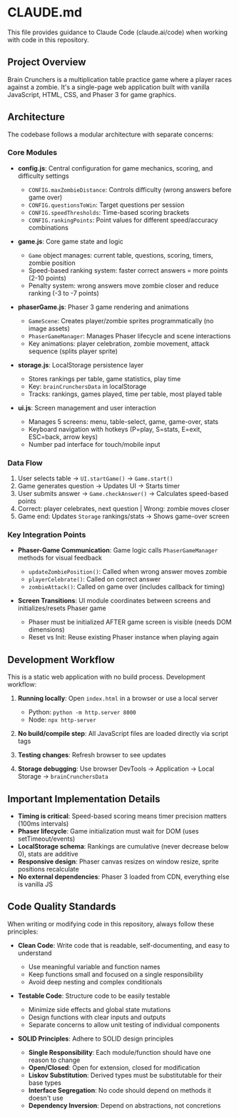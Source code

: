# CLAUDE.md

This file provides guidance to Claude Code (claude.ai/code) when working with code in this repository.

## Project Overview

Brain Crunchers is a multiplication table practice game where a player races against a zombie. It's a single-page web application built with vanilla JavaScript, HTML, CSS, and Phaser 3 for game graphics.

## Architecture

The codebase follows a modular architecture with separate concerns:

### Core Modules

- **config.js**: Central configuration for game mechanics, scoring, and difficulty settings
  - `CONFIG.maxZombieDistance`: Controls difficulty (wrong answers before game over)
  - `CONFIG.questionsToWin`: Target questions per session
  - `CONFIG.speedThresholds`: Time-based scoring brackets
  - `CONFIG.rankingPoints`: Point values for different speed/accuracy combinations

- **game.js**: Core game state and logic
  - `Game` object manages: current table, questions, scoring, timers, zombie position
  - Speed-based ranking system: faster correct answers = more points (2-10 points)
  - Penalty system: wrong answers move zombie closer and reduce ranking (-3 to -7 points)

- **phaserGame.js**: Phaser 3 game rendering and animations
  - `GameScene`: Creates player/zombie sprites programmatically (no image assets)
  - `PhaserGameManager`: Manages Phaser lifecycle and scene interactions
  - Key animations: player celebration, zombie movement, attack sequence (splits player sprite)

- **storage.js**: LocalStorage persistence layer
  - Stores rankings per table, game statistics, play time
  - Key: `brainCrunchersData` in localStorage
  - Tracks: rankings, games played, time per table, most played table

- **ui.js**: Screen management and user interaction
  - Manages 5 screens: menu, table-select, game, game-over, stats
  - Keyboard navigation with hotkeys (P=play, S=stats, E=exit, ESC=back, arrow keys)
  - Number pad interface for touch/mobile input

### Data Flow

1. User selects table → `UI.startGame()` → `Game.start()`
2. Game generates question → Updates UI → Starts timer
3. User submits answer → `Game.checkAnswer()` → Calculates speed-based points
4. Correct: player celebrates, next question | Wrong: zombie moves closer
5. Game end: Updates `Storage` rankings/stats → Shows game-over screen

### Key Integration Points

- **Phaser-Game Communication**: Game logic calls `PhaserGameManager` methods for visual feedback
  - `updateZombiePosition()`: Called when wrong answer moves zombie
  - `playerCelebrate()`: Called on correct answer
  - `zombieAttack()`: Called on game over (includes callback for timing)

- **Screen Transitions**: UI module coordinates between screens and initializes/resets Phaser game
  - Phaser must be initialized AFTER game screen is visible (needs DOM dimensions)
  - Reset vs Init: Reuse existing Phaser instance when playing again

## Development Workflow

This is a static web application with no build process. Development workflow:

1. **Running locally**: Open `index.html` in a browser or use a local server
   - Python: `python -m http.server 8000`
   - Node: `npx http-server`

2. **No build/compile step**: All JavaScript files are loaded directly via script tags

3. **Testing changes**: Refresh browser to see updates

4. **Storage debugging**: Use browser DevTools → Application → Local Storage → `brainCrunchersData`

## Important Implementation Details

- **Timing is critical**: Speed-based scoring means timer precision matters (100ms intervals)
- **Phaser lifecycle**: Game initialization must wait for DOM (uses setTimeout/events)
- **LocalStorage schema**: Rankings are cumulative (never decrease below 0), stats are additive
- **Responsive design**: Phaser canvas resizes on window resize, sprite positions recalculate
- **No external dependencies**: Phaser 3 loaded from CDN, everything else is vanilla JS

## Code Quality Standards

When writing or modifying code in this repository, always follow these principles:

- **Clean Code**: Write code that is readable, self-documenting, and easy to understand
  - Use meaningful variable and function names
  - Keep functions small and focused on a single responsibility
  - Avoid deep nesting and complex conditionals

- **Testable Code**: Structure code to be easily testable
  - Minimize side effects and global state mutations
  - Design functions with clear inputs and outputs
  - Separate concerns to allow unit testing of individual components

- **SOLID Principles**: Adhere to SOLID design principles
  - **Single Responsibility**: Each module/function should have one reason to change
  - **Open/Closed**: Open for extension, closed for modification
  - **Liskov Substitution**: Derived types must be substitutable for their base types
  - **Interface Segregation**: No code should depend on methods it doesn't use
  - **Dependency Inversion**: Depend on abstractions, not concretions
